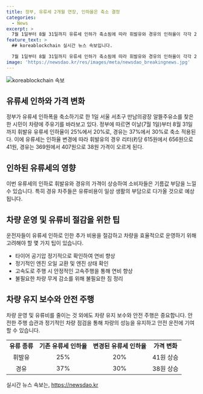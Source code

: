 ```yaml
---
title: 정부, 유류세 2개월 연장, 인하율은 축소 결정
categories:
  - News
excerpt: >
  7월 1일부터 8월 31일까지 유류세 인하가 축소됨에 따라 휘발유와 경유의 인하율이 각각 25%에서 20%, 37%에서 30%로 조정된다. 이에 따라 휘발유의 리터당 인하금이 41원, 경유는 38원 증가하여, 소비자는 유류세 인하가 예상됐던 만큼의 혜택을 받지 못할 것으로 예상된다.
feature_text: >
  ## koreablockchain 실시간 뉴스 속보입니다.

  7월 1일부터 8월 31일까지 유류세 인하가 축소됨에 따라 휘발유와 경유의 인하율이 각각 25%에서 20%, 37%에서 30%로 조정된다. 이에 따라 휘발유의 리터당 인하금이 41원, 경유는 38원 증가하여, 소비자는 유류세 인하가 예상됐던 만큼의 혜택을 받지 못할 것으로 예상된다.
image: 'https://newsdao.kr/res/images/meta/newsdao_breakingnews.jpg'
---
```


<p><img src="https://newsdao.kr/res/images/meta/newsdao_breakingnews.jpg" alt="koreablockchain 속보" /></p>

<h2 data-ke-size="size26">유류세 인하와 가격 변화</h2>

<p data-ke-size="size16">정부가 유류세 인하폭을 축소하기로 한 1일 서울 서초구 만남의광장 알뜰주유소를 찾은 한 시민이 차량에 주유기를 바라보고 있다. 정부에 따르면 이날(7월 1일)부터 8월 31일까지 휘발유 유류세 인하율이 25%에서 20%로, 경유는 37%에서 30%로 축소 적용된다. 이에 유류세는 인하율 변경에 따라 휘발유의 경우 리터(ℓ)당 615원에서 656원으로 41원, 경유는 369원에서 407원으로 38원 가격이 오르게 된다.</p>

<h2 data-ke-size="size26">인하된 유류세의 영향</h2>

<p data-ke-size="size16">이번 유류세의 인하로 휘발유와 경유의 가격이 상승하여 소비자들은 기름값 부담을 느낄 수 있습니다. 특히 경유 차주들은 유류비용이 일상 생활의 부담으로 다가올 것으로 예상됩니다.</p>

<h2 data-ke-size="size26">차량 운영 및 유류비 절감을 위한 팁</h2>

<p data-ke-size="size16">운전자들이 유류세 인하로 인한 추가 비용을 절감하고 차량을 효율적으로 운영하기 위해 고려해야 할 몇 가지 팁이 있습니다.</p>

<ul>
    <li>타이어 공기압 정기적으로 확인하여 연비 향상</li>
    <li>정기적인 엔진 오일 교환 및 엔진 상태 확인</li>
    <li>고속도로 주행 시 안정적인 고속주행을 통해 연비 향상</li>
    <li>불필요한 차량 무게 감소를 위해 불필요한 짐 정리</li>
</ul>

<h2 data-ke-size="size26">차량 유지 보수와 안전 주행</h2>

<p data-ke-size="size16">차량 운영 및 유류비를 줄이는 것 외에도 차량 유지 보수와 안전 주행은 중요합니다. 안전한 주행 습관과 정기적인 차량 점검을 통해 차량의 성능을 유지하고 안전 운전에 기여할 수 있습니다.</p>

<table>
    <tr>
        <td style="text-align: center; height: 17px;"><b>유류 종류</b></td>
        <td style="text-align: center; height: 17px;"><b>기존 유류세 인하율</b></td>
        <td style="text-align: center; height: 17px;"><b>변경된 유류세 인하율</b></td>
        <td style="text-align: center; height: 17px;"><b>가격 변화</b></td>
    </tr>
    <tr>
        <td style="text-align: center; height: 17px;">휘발유</td>
        <td style="text-align: center; height: 17px;">25%</td>
        <td style="text-align: center; height: 17px;">20%</td>
        <td style="text-align: center; height: 17px;">41원 상승</td>
    </tr>
    <tr>
        <td style="text-align: center; height: 17px;">경유</td>
        <td style="text-align: center; height: 17px;">37%</td>
        <td style="text-align: center; height: 17px;">30%</td>
        <td style="text-align: center; height: 17px;">38원 상승</td>
    </tr>
</table>
실시간 뉴스 속보는, <a href="https://newsdao.kr" rel="dofollow">https://newsdao.kr</a>


